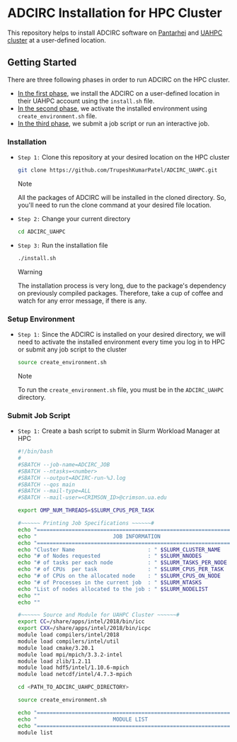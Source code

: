 # ADCIRC Installation for HPC Cluster

This repository helps to install ADCIRC software on [Pantarhei](https://docs.ciroh.org/docs/services/on-prem/Pantarhei/) and [UAHPC cluster](https://hpc.ua.edu/) at a user-defined location.

## Getting Started
There are three following phases in order to run ADCIRC on the HPC cluster.
- [In the first phase](#installation), we install the ADCIRC on a user-defined location in their UAHPC account using the `install.sh` file.
- [In the second phase](#setup-environment), we activate the installed environment using `create_environment.sh` file.
- [In the third phase](#submit-job-script), we submit a job script or run an interactive job.

### Installation
* `Step 1:` Clone this repository at your desired location on the HPC cluster
  
  ```bash
  git clone https://github.com/TrupeshKumarPatel/ADCIRC_UAHPC.git
  ```
  > [!NOTE]  
  > All the packages of ADCIRC will be installed in the cloned directory. So, you'll need to run the clone command at your desired file location. 
  
* `Step 2:` Change your current directory
  ```bash
  cd ADCIRC_UAHPC
  ```
  
* `Step 3:` Run the installation file
  ```bash
  ./install.sh
  ```
  > [!WARNING]  
  > The installation process is very long, due to the package's dependency on previously compiled packages. Therefore, take a cup of coffee and watch for any error message, if there is any.

### Setup Environment
* `Step 1:` Since the ADCIRC is installed on your desired directory, we will need to activate the installed environment every time you log in to HPC or submit any job script to the cluster
  ```bash
  source create_environment.sh
  ```
  > [!NOTE]  
  > To run the `create_environment.sh` file, you must be in the `ADCIRC_UAHPC` directory. 

### Submit Job Script
* `Step 1:` Create a bash script to submit in Slurm Workload Manager at HPC
  
  ```bash
  #!/bin/bash
  #
  #SBATCH --job-name=ADCIRC_JOB
  #SBATCH --ntasks=<number>
  #SBATCH --output=ADCIRC-run-%J.log
  #SBATCH --qos main
  #SBATCH --mail-type=ALL
  #SBATCH --mail-user=<CRIMSON_ID>@crimson.ua.edu

  export OMP_NUM_THREADS=$SLURM_CPUS_PER_TASK

  #~~~~~~ Printing Job Specifications ~~~~~~#
  echo "==============================================================="
  echo "                        JOB INFORMATION                        "
  echo "==============================================================="
  echo "Cluster Name                       : " $SLURM_CLUSTER_NAME
  echo "# of Nodes requested               : " $SLURM_NNODES
  echo "# of tasks per each node           : " $SLURM_TASKS_PER_NODE
  echo "# of CPUs  per task                : " $SLURM_CPUS_PER_TASK
  echo "# of CPUs on the allocated node    : " $SLURM_CPUS_ON_NODE
  echo "# of Processes in the current job  : " $SLURM_NTASKS
  echo "List of nodes allocated to the job : " $SLURM_NODELIST
  echo ""
  echo ""

  #~~~~~~ Source and Module for UAHPC Cluster ~~~~~~#
  export CC=/share/apps/intel/2018/bin/icc
  export CXX=/share/apps/intel/2018/bin/icpc
  module load compilers/intel/2018
  module load compilers/intel/util
  module load cmake/3.20.1
  module load mpi/mpich/3.3.2-intel
  module load zlib/1.2.11
  module load hdf5/intel/1.10.6-mpich
  module load netcdf/intel/4.7.3-mpich

  cd <PATH_TO_ADCIRC_UAHPC_DIRECTORY>

  source create_environment.sh

  echo "==============================================================="
  echo "                        MODULE LIST                            "
  echo "==============================================================="
  module list

  
  ``` 
